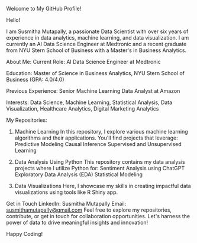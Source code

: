 Welcome to My GitHub Profile!

Hello! 

I am Susmitha Mutapally, a passionate Data Scientist with over six years of experience in data analytics, machine learning, and data visualization. I am currently an AI Data Science Engineer at Medtronic and a recent graduate from NYU Stern School of Business with a Master's in Business Analytics.

About Me:
Current Role: AI Data Science Engineer at Medtronic

Education: Master of Science in Business Analytics, NYU Stern School of Business (GPA: 4.0/4.0)

Previous Experience: Senior Machine Learning Data Analyst at Amazon

Interests: Data Science, Machine Learning, Statistical Analysis, Data Visualization, Healthcare Analytics, Digital Marketing Analytics

My Repositories:
1. Machine Learning
In this repository, I explore various machine learning algorithms and their applications. You'll find projects that leverage:
Predictive Modeling
Causal Inference
Supervised and Unsupervised Learning

2. Data Analysis Using Python
This repository contains my data analysis projects where I utilize Python for:
Sentiment Analysis using ChatGPT
Exploratory Data Analysis (EDA)
Statistical Modeling

3. Data Visualizations
Here, I showcase my skills in creating impactful data visualizations using tools like R Shiny app.


Get in Touch
LinkedIn: Susmitha Mutapally
Email: susmithamutapally@gmail.com
Feel free to explore my repositories, contribute, or get in touch for collaboration opportunities. Let's harness the power of data to drive meaningful insights and innovation!

Happy Coding!
<!---
susmithamutapally/susmithamutapally is a ✨ special ✨ repository because its `README.md` (this file) appears on your GitHub profile.
You can click the Preview link to take a look at your changes.
--->

